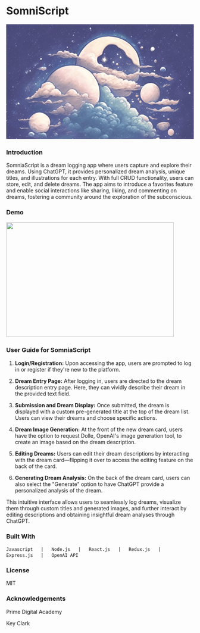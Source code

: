 
# SomniScript
<img src="./attachments/cover.png" width="989" height="308" />

### Introduction
SomniaScript is a dream logging app where users capture and explore their dreams. Using ChatGPT, it provides personalized dream analysis, unique titles, and illustrations for each entry. With full CRUD functionality, users can store, edit, and delete dreams. The app aims to introduce a favorites feature and enable social interactions like sharing, liking, and commenting on dreams, fostering a community around the exploration of the subconscious.

### Demo
<img src="./attachments/demo.gif" width="450" height="308" />

### User Guide for SomniaScript

1. **Login/Registration:**
   Upon accessing the app, users are prompted to log in or register if they're new to the platform.

2. **Dream Entry Page:**
   After logging in, users are directed to the dream description entry page. Here, they can vividly describe their dream in the provided text field.

3. **Submission and Dream Display:**
   Once submitted, the dream is displayed with a custom pre-generated title at the top of the dream list. Users can view their dreams and choose specific actions.

4. **Dream Image Generation:**
   At the front of the new dream card, users have the option to request Dolle, OpenAI's image generation tool, to create an image based on the dream description.

5. **Editing Dreams:**
   Users can edit their dream descriptions by interacting with the dream card—flipping it over to access the editing feature on the back of the card.

6. **Generating Dream Analysis:**
   On the back of the dream card, users can also select the "Generate" option to have ChatGPT provide a personalized analysis of the dream.

This intuitive interface allows users to seamlessly log dreams, visualize them through custom titles and generated images, and further interact by editing descriptions and obtaining insightful dream analyses through ChatGPT.

### Built With
	Javascript   |   Node.js   |   React.js   |   Redux.js   |   Express.js   |   OpenAI API


### License
MIT

### Acknowledgements

Prime Digital Academy

Key Clark
